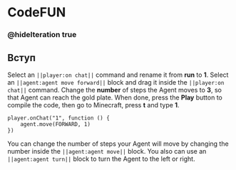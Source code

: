 # CodeFUN
### @hideIteration true

## Вступ 

Select an ``||player:on chat||`` command and rename it from **run** to **1**. 
Select an ``||agent:agent move forward||`` block and drag it inside the ``||player:on chat||`` command.
Change the **number** of steps the Agent moves to **3**, so that Agent can reach the gold plate. 
When done, press the **Play** button to compile the code, then go to Minecraft, press **t** and type **1**.

```block
player.onChat("1", function () {
    agent.move(FORWARD, 1)
})
```
You can change the number of steps your Agent will move by changing the number inside the ``||agent:agent move||`` block. You also can use an ``||agent:agent turn||`` block to turn the Agent to the left or right.